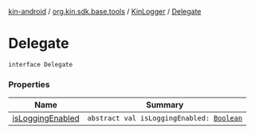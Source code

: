 [kin-android](../../../index.md) / [org.kin.sdk.base.tools](../../index.md) / [KinLogger](../index.md) / [Delegate](./index.md)

# Delegate

`interface Delegate`

### Properties

| Name | Summary |
|---|---|
| [isLoggingEnabled](is-logging-enabled.md) | `abstract val isLoggingEnabled: `[`Boolean`](https://kotlinlang.org/api/latest/jvm/stdlib/kotlin/-boolean/index.html) |

